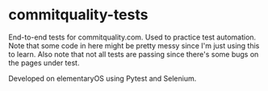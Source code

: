 # commitquality-tests
End-to-end tests for commitquality.com. Used to practice test automation.
Note that some code in here might be pretty messy since I'm just using this to learn.
Also note that not all tests are passing since there's some bugs on the pages under test.

Developed on elementaryOS using Pytest and Selenium.
